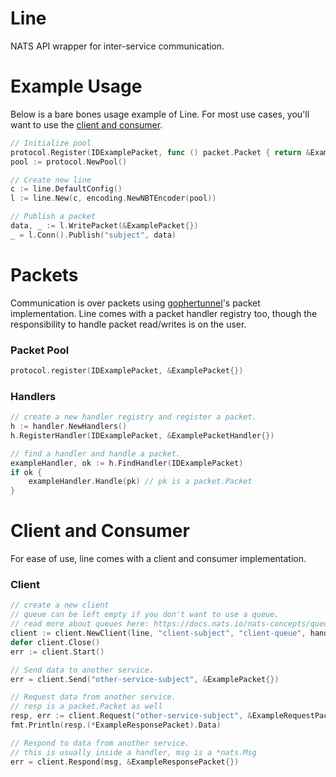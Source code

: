 # Line

NATS API wrapper for inter-service communication.

# Example Usage

Below is a bare bones usage example of Line. For most use cases, you'll want to use the [client and consumer](#client-and-consumer).
```go
// Initialize pool
protocol.Register(IDExamplePacket, func () packet.Packet { return &ExamplePacket{} })
pool := protocol.NewPool()

// Create new line
c := line.DefaultConfig()
l := line.New(c, encoding.NewNBTEncoder(pool))

// Publish a packet
data, _ := l.WritePacket(&ExamplePacket{})
_ = l.Conn().Publish("subject", data)
```

# Packets

Communication is over packets using [gophertunnel](https://github.com/Sandertv/gophertunnel)'s packet implementation. Line comes with a packet handler registry
too, though the responsibility to handle packet read/writes is on the user.

### Packet Pool

```go
protocol.register(IDExamplePacket, &ExamplePacket{})
```

### Handlers

```go
// create a new handler registry and register a packet.
h := handler.NewHandlers()
h.RegisterHandler(IDExamplePacket, &ExamplePacketHandler{})

// find a handler and handle a packet.
exampleHandler, ok := h.FindHandler(IDExamplePacket)
if ok {
    exampleHandler.Handle(pk) // pk is a packet.Packet
}
```

# Client and Consumer
For ease of use, line comes with a client and consumer implementation.

### Client
```go
// create a new client
// queue can be left empty if you don't want to use a queue. 
// read more about queues here: https://docs.nats.io/nats-concepts/queue
client := client.NewClient(line, "client-subject", "client-queue", handlers)
defer client.Close()
err := client.Start()

// Send data to another service.
err = client.Send("other-service-subject", &ExamplePacket{})

// Request data from another service.
// resp is a packet.Packet as well
resp, err := client.Request("other-service-subject", &ExampleRequestPacket{})
fmt.Println(resp.(*ExampleResponsePacket).Data)

// Respond to data from another service.
// this is usually inside a handler, msg is a *nats.Msg
err = client.Respond(msg, &ExampleResponsePacket{})
```